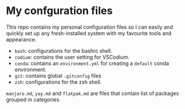 # My confguration files

This repo contains my personal configuration files so I can easily and quickly
set up any fresh-installed system with my favourite tools and appearance.

* `bash`: configurations for the bashrc shell.
* `codium`: contains the user setting for VSCodium.
* `conda`: contains an `environment.yml` for creating a `default` conda environment.
* `git`: contains global `.gitconfig` files
* `zsh`: configurations for the zsh shell.

`manjaro.md`, `yay.md` and `flatpak.md` are files that contain list of packages grouped in categories.
